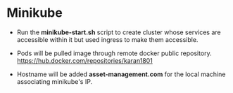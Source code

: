 # Minikube

- Run the **minikube-start.sh** script to create cluster whose services are accessible within it but used ingress to make them accessible.

- Pods will be pulled image through remote docker public repository. https://hub.docker.com/repositories/karan1801

- Hostname will be added **asset-management.com** for the local machine associating minikube's IP.
